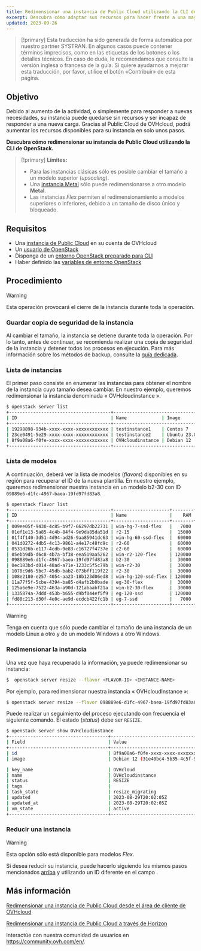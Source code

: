 ```yaml
---
title: Redimensionar una instancia de Public Cloud utilizando la CLI de OpenStack
excerpt: Descubra cómo adaptar sus recursos para hacer frente a una mayor actividad
updated: 2023-09-26
---
```


> [!primary]
> Esta traducción ha sido generada de forma automática por nuestro partner SYSTRAN. En algunos casos puede contener términos imprecisos, como en las etiquetas de los botones o los detalles técnicos. En caso de duda, le recomendamos que consulte la versión inglesa o francesa de la guía. Si quiere ayudarnos a mejorar esta traducción, por favor, utilice el botón «Contribuir» de esta página.
>

## Objetivo

Debido al aumento de la actividad, o simplemente para responder a nuevas necesidades, su instancia puede quedarse sin recursos y ser incapaz de responder a una nueva carga. Gracias al Public Cloud de OVHcloud, podrá aumentar los recursos disponibles para su instancia en solo unos pasos.

**Descubra cómo redimensionar su instancia de Public Cloud utilizando la CLI de OpenStack.**

> [!primary]
> **Límites:**
>
> - Para las instancias clásicas sólo es posible cambiar el tamaño a un modelo superior (*upscaling*).
> - Una [instancia Metal](https://www.ovhcloud.com/es-es/public-cloud/metal-instances/) sólo puede redimensionarse a otro modelo **Metal**.
> - Las instancias *Flex* permiten el redimensionamiento a modelos superiores o inferiores, debido a un tamaño de disco único y bloqueado.
>

## Requisitos

- Una [instancia de Public Cloud](https://www.ovhcloud.com/es-es/public-cloud/) en su cuenta de OVHcloud
- Un [usuario de OpenStack](create_and_delete_a_user1.)
- Disponga de un [entorno OpenStack preparado para CLI](prepare_the_environment_for_using_the_openstack_api1.)
- Haber definido las [variables de entorno OpenStack](loading_openstack_environment_variables1.)

## Procedimiento

> [!warning]
>
> Esta operación provocará el cierre de la instancia durante toda la operación.
>

### Guardar copia de seguridad de la instancia

Al cambiar el tamaño, la instancia se detiene durante toda la operación. Por lo tanto, antes de continuar, se recomienda realizar una copia de seguridad de la instancia y detener todos los procesos en ejecución. Para más información sobre los métodos de backup, consulte la [guía dedicada](save_an_instance1.).

### Lista de instancias

El primer paso consiste en enumerar las instancias para obtener el nombre de la instancia cuyo tamaño desea cambiar. En nuestro ejemplo, queremos redimensionar la instancia denominada « OVHcloudinstance ».

```bash
$ openstack server list
+--------------------------------------+----------------------------------------------------------------+--------+---------------------------------------------+
| ID                                   | Name             | Image      | Flavor |        | Status | Networks                                    | 
+--------------------------------------+----------------------------------------------------------------+--------+---------------------------------------------+
| 19298898-934b-xxxx-xxxx-xxxxxxxxxxxx | testinstance1    | Centos 7     | d2-2 |        | ACTIVE | Ext-Net=111.112.113.9, 2607:5300:xxx:xxxx::ae9                                                       
| 23ce0491-5e29-xxxx-xxxx-xxxxxxxxxxxx | testinstance2    | Ubuntu 23.04 | d2-2 |        | ACTIVE | Ext-Net=111.112.113.61, 2607:5300:xxx:xxxx::c0a                                                          
| 8f9a08a6-f0fe-xxxx-xxxx-xxxxxxxxxxxx | OVHcloudinstance | Debian 12    | b2-7 |        | ACTIVE | Ext-Net=111.112.113.200, 2607:5300:xxx:xxxx::9a3                                  
+--------------------------------------+----------------------------------------------------------------+--------+----------------------------------------------+
```

### Lista de modelos <a name="flavorlist"></a>

A continuación, deberá ver la lista de modelos (*flavors*) disponibles en su región para recuperar el ID de la nueva plantilla. En nuestro ejemplo, queremos redimensionar nuestra instancia en un modelo b2-30 con ID `09889e6-d1fc-4967-baea-19fd97fd83a8`.

```bash
$ openstack flavor list
+--------------------------------------+---------------------+--------+------+-----------+-------+-----------+
| ID                                   | Name                |    RAM | Disk | Ephemeral | VCPUs | Is Public |
+--------------------------------------+---------------------+--------+------+-----------+-------+-----------+
| 009ee05f-9430-4c85-b9f7-66297db22731 | win-hg-7-ssd-flex   |   7000 |   50 |         0 |     2 | True      |
| 01ef1e13-5a85-4c4b-84f4-9e9da85da51d | r2-15               |  15000 |   50 |         0 |     2 | True      |
| 01f4f140-3d51-4d94-ad26-9aa85941dc63 | win-hg-60-ssd-flex  |  60000 |   50 |         0 |    16 | True      |
| 041d0272-4db5-4c13-9861-a4e17c48fd9c | r2-60               |  60000 |  100 |         0 |     4 | True      |
| 0531d26b-e117-4cdb-9e83-c16727f4737e | c2-60               |  60000 |  400 |         0 |    16 | True      |
| 05ebb9db-d6c8-4b7a-bf38-eea519aa5262 | win-r2-120-flex     | 120000 |   50 |         0 |     8 | True      |
| 098889e6-d1fc-4967-baea-19fd97fd83a8 | b2-30               |  30000 |  200 |         0 |     8 | True      |
| 0ec183bd-d014-48ad-a71e-1233c5f5c79b | win-r2-30           |  30000 |   50 |         0 |     2 | True      |
| 1070c9d6-5bc7-45db-bab2-073bff119f22 | r2-30               |  30000 |   50 |         0 |     2 | True      |
| 108e2180-e257-4054-aa23-18b123d06ed8 | win-hg-120-ssd-flex | 120000 |   50 |         0 |    32 | True      |
| 11a77f5f-5cbe-4394-ba85-d4afb2b0bade | eg-30-flex          |  30000 |   50 |         0 |     8 | True      |
| 125a6e9e-7522-463a-a90d-121abaabf21a | win-b2-30-flex      |  30000 |   50 |         0 |     8 | True      |
| 1335874a-7ddd-453b-b655-d9bf044ef5f9 | eg-120-ssd          | 120000 |  800 |         0 |    32 | True      |
| fd80c213-d30f-4e0c-ae9d-ecdcb422fc1b | eg-7-ssd            |   7000 |  100 |         0 |     2 | True      |
+--------------------------------------+---------------------+--------+------+-----------+-------+-----------+
```

> [!warning]
> Tenga en cuenta que sólo puede cambiar el tamaño de una instancia de un modelo Linux a otro y de un modelo Windows a otro Windows.

### Redimensionar la instancia

Una vez que haya recuperado la información, ya puede redimensionar su instancia:

```bash
$  openstack server resize --flavor <FLAVOR-ID> <INSTANCE-NAME>
```

Por ejemplo, para redimensionar nuestra instancia « OVHcloudInstance »:

```bash
$ openstack server resize --flavor 098889e6-d1fc-4967-baea-19fd97fd83a8 OVHcloudinstance
```

Puede realizar un seguimiento del proceso ejecutando con frecuencia el siguiente comando. El estado (*status*) debe ser `RESIZE`.

```bash
$ openstack server show OVHcloudinstance
+-------------------------------------+----------------------------------------------------------------------------------------------------------------------------------------------------------------------------------------------------+
| Field                               | Value                                                                                                                                                                                              |
+-------------------------------------+----------------------------------------------------------------------------------------------------------------------------------------------------------------------------------------------------+
| id                                  | 8f9a08a6-f0fe-xxxx-xxxx-xxxxxxxxxxxx                                                                                                                                                              |
| image                               | Debian 12 (31e40bc4-5b35-4c5f-96ff-37df3660dec0)                                                                                                                                                   |

| key_name                            | OVHcloud                                                                                                                                                                                               |
| name                                | OVHcloudinstance                                                                                                                                                                                     |
| status                              | RESIZE                                                                                                                                                                                             |
| tags                                |                                                                                                                                                                                                    |
| task_state                          | resize_migrating                                                                                                                                                                                   |
| updated                             | 2023-08-29T20:02:05Z                                                                                                                                                                               |
| updated_at                          | 2023-08-29T20:02:05Z                                                                                                                                                                               |
| vm_state                            | active           
+-------------------------------------+----------------------------------------------------------------------------------------------------------------------------------------------------------------------------------------------------+
```

### Reducir una instancia

> [!warning]
> Esta opción sólo está disponible para modelos *Flex*.
>

Si desea reducir su instancia, puede hacerlo siguiendo los mismos pasos mencionados [arriba](#flavorlist.) y utilizando un ID diferente en el campo <FLAVOR-ID>.

## Más información

[Redimensionar una instancia de Public Cloud desde el área de cliente de OVHcloud](resize_instance_manager1.)

[Redimensionar una instancia de Public Cloud a través de Horizon](resize_of_an_instance1.)

Interactúe con nuestra comunidad de usuarios en <https://community.ovh.com/en/>.